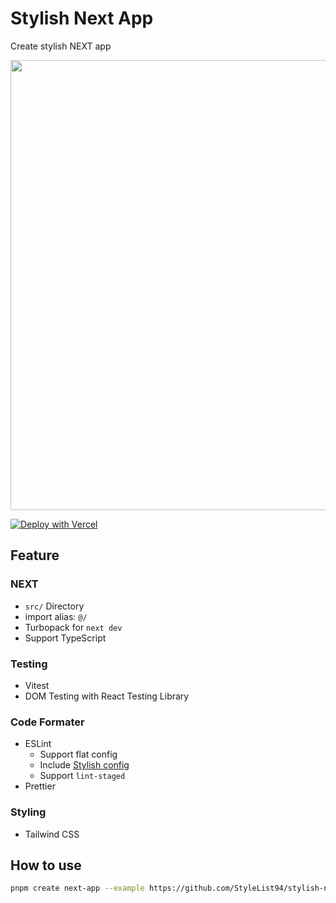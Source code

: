 # Stylish Next App

Create stylish NEXT app

<img src="https://github.com/user-attachments/assets/6ce5d9d0-0352-48dd-a302-a212acb674d2" width="720px" />

[![Deploy with Vercel](https://vercel.com/button)](https://vercel.com/new/clone?repository-url=https%3A%2F%2Fgithub.com%2FStyleList94%2Fstylish-next-app)

## Feature

### NEXT

- `src/` Directory
- import alias: `@/`
- Turbopack for `next dev` 
- Support TypeScript

### Testing

- Vitest
- DOM Testing with React Testing Library


### Code Formater

- ESLint
  - Support flat config
  - Include [Stylish config](https://github.com/StyleList94/eslint-config-stylish)
  - Support `lint-staged`
- Prettier


### Styling

- Tailwind CSS

## How to use

```bash
pnpm create next-app --example https://github.com/StyleList94/stylish-next-app
```
